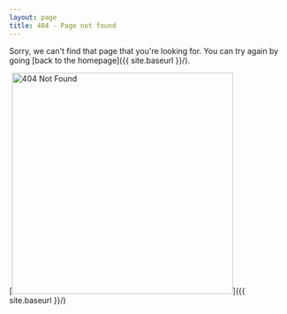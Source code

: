 ```yaml
---
layout: page
title: 404 - Page not found
---
```


Sorry, we can't find that page that you're looking for. You can try again by going [back to the homepage]({{ site.baseurl }}/).

[<img src="http://i.imgur.com/UURj9wx.gif" alt="404 Not Found" style="width: 400px;"/>]({{ site.baseurl }}/)
